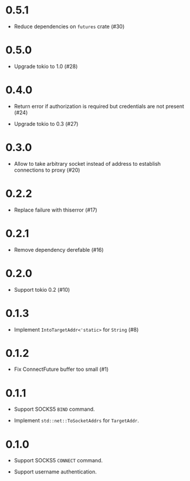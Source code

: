 # 0.5.1

* Reduce dependencies on `futures` crate (#30)

# 0.5.0

* Upgrade tokio to 1.0 (#28)

# 0.4.0

* Return error if authorization is required but credentials are not present (#24)

* Upgrade tokio to 0.3 (#27)

# 0.3.0

* Allow to take arbitrary socket instead of address to establish connections to proxy (#20)

# 0.2.2

* Replace failure with thiserror (#17)

# 0.2.1

* Remove dependency derefable (#16)

# 0.2.0

* Support tokio 0.2 (#10)

# 0.1.3

* Implement `IntoTargetAddr<'static>` for `String` (#8)

# 0.1.2

* Fix ConnectFuture buffer too small (#1)

# 0.1.1

* Support SOCKS5 `BIND` command.

* Implement `std::net::ToSocketAddrs` for `TargetAddr`.

# 0.1.0

* Support SOCKS5 `CONNECT` command.

* Support username authentication.
